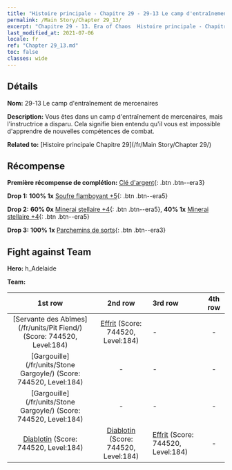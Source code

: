 ```yaml
---
title: "Histoire principale - Chapitre 29 - 29-13 Le camp d'entraînement de mercenaires"
permalink: /Main Story/Chapter 29_13/
excerpt: "Chapitre 29 - 13. Era of Chaos  Histoire principale - Chapitre 29_13. 29-13 Le camp d'entraînement de mercenaires"
last_modified_at: 2021-07-06
locale: fr
ref: "Chapter 29_13.md"
toc: false
classes: wide
---
```


## Détails

 **Nom:** 29-13 Le camp d'entraînement de mercenaires

 **Description:** Vous êtes dans un camp d'entraînement de mercenaires, mais l'instructrice a disparu. Cela signifie bien entendu qu'il vous est impossible d'apprendre de nouvelles compétences de combat.

 **Related to:** [Histoire principale Chapitre 29](/fr/Main Story/Chapter 29/)

## Récompense

 **Première récompense de complétion:** [Clé d'argent](/ItemsFR/con_693/){: .btn .btn--era3}

 **Drop 1:** **100% 1x** [Soufre flamboyant +5](/ItemsFR/mat_99/){: .btn .btn--era5}

 **Drop 2:** **60% 0x** [Minerai stellaire +4](/ItemsFR/mat_89/){: .btn .btn--era5}, **40% 1x** [Minerai stellaire +4](/ItemsFR/mat_89/){: .btn .btn--era5}

 **Drop 3:** **100% 1x** [Parchemins de sorts](/ItemsFR/con_694/){: .btn .btn--era3}


## Fight against Team
 **Hero:** h_Adelaide

 **Team:**


  | 1st row | 2nd row | 3rd row | 4th row |
  |:----:|:----:|:----|:----:|
  | [Servante des Abîmes](/fr/units/Pit Fiend/) (Score: 744520, Level:184)  | [Effrit](/fr/units/Efreeti/) (Score: 744520, Level:184)  | - | - |
  | [Gargouille](/fr/units/Stone Gargoyle/) (Score: 744520, Level:184)  | - | - | - |
  | [Gargouille](/fr/units/Stone Gargoyle/) (Score: 744520, Level:184)  | - | - | - |
  | [Diablotin](/fr/units/Imp/) (Score: 744520, Level:184)  | [Diablotin](/fr/units/Imp/) (Score: 744520, Level:184)  | [Effrit](/fr/units/Efreeti/) (Score: 744520, Level:184)  | - |



